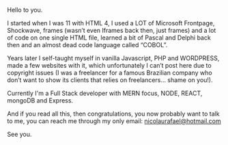Hello to you.

I started when I was 11 with HTML 4, I used a LOT of Microsoft Frontpage, Shockwave, frames (wasn’t even Iframes back then, just frames) and a lot of code on one single HTML file, learned a bit of Pascal and Delphi back then and an almost dead code language called “COBOL”.

Years later I self-taught myself in vanilla Javascript, PHP and WORDPRESS, made a few websites with it, which unfortunately I can’t post here due to copyright issues (I was a freelancer for a famous Brazilian company who don’t want to show its clients that relies on freelancers… shame on you!).

Currently I'm a Full Stack developer with MERN focus, NODE, REACT, mongoDB and Express.

And if you read all this, then congratulations, you now probably want to talk to me, you can reach me through my only email: nicolaurafael@hotmail.com

See you.
